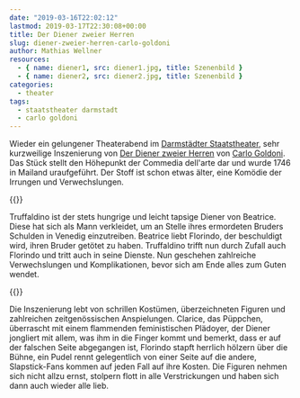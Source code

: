 ```yaml
---
date: "2019-03-16T22:02:12"
lastmod: 2019-03-17T22:30:08+00:00
title: Der Diener zweier Herren
slug: diener-zweier-herren-carlo-goldoni
author: Mathias Wellner
resources:
  - { name: diener1, src: diener1.jpg, title: Szenenbild }
  - { name: diener2, src: diener2.jpg, title: Szenenbild }
categories:
  - theater
tags:
  - staatstheater darmstadt
  - carlo goldoni
---
```

Wieder ein gelungener Theaterabend im [Darmstädter Staatstheater](https://www.staatstheater-darmstadt.de/), sehr kurzweilige Inszenierung von [Der Diener zweier Herren](https://de.wikipedia.org/wiki/Der_Diener_zweier_Herren) von [Carlo Goldoni](https://de.wikipedia.org/wiki/Carlo_Goldoni). Das Stück stellt den Höhepunkt der Commedia dell'arte dar und wurde 1746 in Mailand uraufgeführt. Der Stoff ist schon etwas älter, eine Komödie der Irrungen und Verwechslungen. 
<!--more-->

{{<responsive-image name="diener1">}}

Truffaldino ist der stets hungrige und leicht tapsige Diener von Beatrice. Diese hat sich als Mann verkleidet, um an Stelle ihres ermordeten Bruders Schulden in Venedig einzutreiben. Beatrice liebt Florindo, der beschuldigt wird, ihren Bruder getötet zu haben. Truffaldino trifft nun durch Zufall auch Florindo und tritt auch in seine Dienste. Nun geschehen zahlreiche Verwechslungen und Komplikationen, bevor sich am Ende alles zum Guten wendet. 

{{<responsive-image name="diener2">}}

Die Inszenierung lebt von schrillen Kostümen, überzeichneten Figuren und zahlreichen zeitgenössischen Anspielungen. Clarice, das Püppchen, überrascht mit einem flammenden feministischen Plädoyer, der Diener jongliert mit allem, was ihm in die Finger kommt und bemerkt, dass er auf der falschen Seite abgegangen ist, Florindo stapft herrlich hölzern über die Bühne, ein Pudel rennt gelegentlich von einer Seite auf die andere, Slapstick-Fans kommen auf jeden Fall auf ihre Kosten. Die Figuren nehmen sich nicht allzu ernst, stolpern flott in alle Verstrickungen und haben sich dann auch wieder alle lieb.